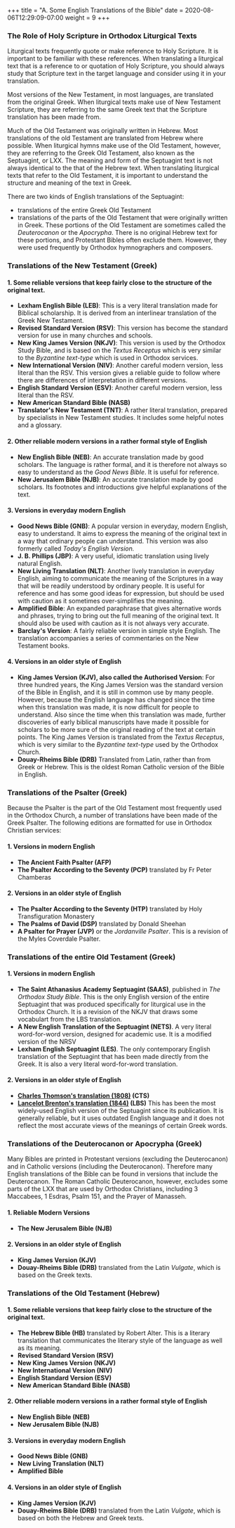 +++
title = "A. Some English Translations of the Bible"
date =  2020-08-06T12:29:09-07:00
weight = 9
+++

### The Role of Holy Scripture in Orthodox Liturgical Texts

Liturgical texts frequently quote or make reference to Holy Scripture. It is important to be familiar with these references. When translating a liturgical text that is a reference to or quotation of Holy Scripture, you should always study that Scripture text in the target language and consider using it in your translation.

Most versions of the New Testament, in most languages, are translated from the original Greek. When liturgical texts make use of New Testament Scripture, they are referring to the same Greek text that the Scripture translation has been made from.

Much of the Old Testament was originally written in Hebrew. Most translations of the old Testament are translated from Hebrew where possible. When liturgical hymns make use of the Old Testament, however, they are referring to the Greek Old Testament, also known as the Septuagint, or LXX. The meaning and form of the Septuagint text is not always identical to the that of the Hebrew text. When translating liturgical texts that refer to the Old Testament, it is important to understand the structure and meaning of the text in Greek.

There are two kinds of English translations of the Septuagint:
* translations of the entire Greek Old Testament
* translations of the parts of the Old Testament that were originally written in Greek. These portions of the Old Testament are sometimes called the *Deuterocanon* or the *Apocrypha*. There is no original Hebrew text for these portions, and Protestant Bibles often exclude them. However, they were used frequently by Orthodox hymnographers and composers.


### Translations of the New Testament (Greek)

#### 1. Some reliable versions that keep fairly close to the structure of the original text.
* **Lexham English Bible (LEB)**: This is a very literal translation made for Biblical scholarship. It is derived from an interlinear translation of the Greek New Testament.
* **Revised Standard Version (RSV)**: This version has become the standard version for use in many churches and schools.
* **New King James Version (NKJV)**: This version is used by the Orthodox Study Bible, and is based on the *Textus Receptus* which is very similar to the *Byzantine text-type* which is used in Orthodox services.
* **New International Version (NIV)**: Another careful modern version, less literal than the RSV. This version gives a reliable guide to follow where there are differences of interpretation in different versions.
* **English Standard Version (ESV)**: Another careful modern version, less literal than the RSV.
* **New American Standard Bible (NASB)**
* **Translator's New Testament (TNT)**: A rather literal translation, prepared by specialists in New Testament studies. It includes some helpful notes and a glossary.

#### 2. Other reliable modern versions in a rather formal style of English
* **New English Bible (NEB)**: An accurate translation made by good scholars. The language is rather formal, and it is therefore not always so easy to understand as the *Good News Bible*. It is useful for reference.
* **New Jerusalem Bible (NJB)**: An accurate translation made by good scholars. Its footnotes and introductions give helpful explanations of the text.

#### 3. Versions in everyday modern English
* **Good News Bible (GNB)**: A popular version in everyday, modern English, easy to understand. It aims to express the meaning of the original text in a way that ordinary people can understand. This version was also formerly called *Today's English Version.*
* **J. B. Phillips (JBP)**: A very useful, idiomatic translation using lively natural English.
* **New Living Translation (NLT)**: Another lively translation in everyday English, aiming to communicate the meaning of the Scriptures in a way that will be readily understood by ordinary people. It is useful for reference and has some good ideas for expression, but should be used with caution as it sometimes over-simplifies the meaning.
* **Amplified Bible**: An expanded paraphrase that gives alternative words and phrases, trying to bring out the full meaning of the original text. It should also be used with caution as it is not always very accurate.
* **Barclay's Version**: A fairly reliable version in simple style English. The translation accompanies a series of commentaries on the New Testament books.

#### 4. Versions in an older style of English
* **King James Version (KJV), also called the Authorised Version**: For three hundred years, the King James Version was the standard version of the Bible in English, and it is still in common use by many people. However, because the English language has changed since the time when this translation was made, it is now difficult for people to understand. Also since the time when this translation was made, further discoveries of early biblical manuscripts have made it possible for scholars to be more sure of the original reading of the text at certain points. The King James Version is translated from the *Textus Receptus*, which is very similar to the *Byzantine text-type* used by the Orthodox Church.
* **Douay-Rheims Bible (DRB)** Translated from Latin, rather than from Greek or Hebrew. This is the oldest Roman Catholic version of the Bible in English.

### Translations of the Psalter (Greek)

Because the Psalter is the part of the Old Testament most frequently used in the Orthodox Church, a number of translations have been made of the Greek Psalter. The following editions are formatted for use in Orthodox Christian services:

#### 1. Versions in modern English

* **The Ancient Faith Psalter (AFP)**
* **The Psalter According to the Seventy (PCP)** translated by Fr Peter Chamberas

#### 2. Versions in an older style of English

* **The Psalter According to the Seventy (HTP)** translated by Holy Transfiguration Monastery
* **The Psalms of David (DSP)** translated by Donald Sheehan
* **A Psalter for Prayer (JVP)** or the *Jordanville Psalter*. This is a revision of the Myles Coverdale Psalter.


### Translations of the entire Old Testament (Greek)

#### 1. Versions in modern English

* **The Saint Athanasius Academy Septuagint (SAAS)**, published in *The Orthodox Study Bible*. This is the only English version of the entire Septuagint that was produced specifically for liturgical use in the Orthodox Church. It is a revision of the NKJV that draws some vocabulart from the LBS translation.
* **A New English Translation of the Septuagint (NETS)**. A very literal word-for-word version, designed for academic use. It is a modified version of the NRSV
* **Lexham English Septuagint (LES)**. The only contemporary English translation of the Septuagint that has been made directly from the Greek. It is also a very literal word-for-word translation.

#### 2. Versions in an older style of English

* **[Charles Thomson's translation (1808)](https://thetencommandmentsministry.us/ministry/charles_thomson/) (CTS)**
* **[Lancelot Brenton's translation (1844)](https://ebible.org/eng-Brenton/) (LBS)** This has been the most widely-used English version of the Septuagint since its publication. It is generally reliable, but it uses outdated English language and it does not reflect the most accurate views of the meanings of certain Greek words.

### Translations of the Deuterocanon or Apocrypha (Greek)

Many Bibles are printed in Protestant versions (excluding the Deuterocanon) and in Catholic versions (including the Deuterocanon). Therefore many English translations of the Bible can be found in versions that include the Deuterocanon. The Roman Catholic Deuterocanon, however, excludes some parts of the LXX that are used by Orthodox Christians, including 3 Maccabees, 1 Esdras, Psalm 151, and the Prayer of Manasseh.

#### 1. Reliable Modern Versions

* **The New Jerusalem Bible (NJB)**

#### 2. Versions in an older style of English

* **King James Version (KJV)**
* **Douay-Rheims Bible (DRB)** translated from the Latin *Vulgate*, which is based on the Greek texts.

### Translations of the Old Testament (Hebrew)

#### 1. Some reliable versions that keep fairly close to the structure of the original text.

* **The Hebrew Bible (HB)** translated by Robert Alter. This is a literary translation that communicates the literary style of the language as well as its meaning.
* **Revised Standard Version (RSV)**
* **New King James Version (NKJV)**
* **New International Version (NIV)**
* **English Standard Version (ESV)**
* **New American Standard Bible (NASB)**

#### 2. Other reliable modern versions in a rather formal style of English
* **New English Bible (NEB)**
* **New Jerusalem Bible (NJB)**

#### 3. Versions in everyday modern English
* **Good News Bible (GNB)**
* **New Living Translation (NLT)**
* **Amplified Bible**

#### 4. Versions in an older style of English
* **King James Version (KJV)**
* **Douay-Rheims Bible (DRB)** translated from the Latin *Vulgate*, which is based on both the Hebrew and Greek texts.
